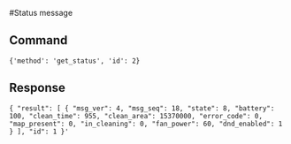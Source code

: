 #Status message

## Command
`{'method': 'get_status', 'id': 2}`

## Response

```
{ "result": [ { "msg_ver": 4, "msg_seq": 18, "state": 8, "battery": 100, "clean_time": 955, "clean_area": 15370000, "error_code": 0, "map_present": 0, "in_cleaning": 0, "fan_power": 60, "dnd_enabled": 1 } ], "id": 1 }'
```

